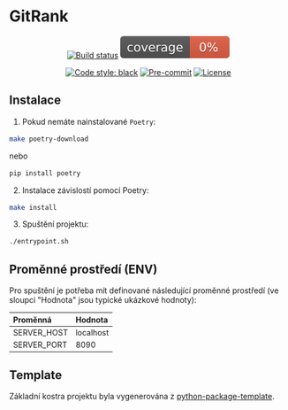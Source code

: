 # GitRank

<div align="center">

[![Build status](https://github.com/opendatalabcz/git_rank/workflows/build/badge.svg?branch=master&event=push)](https://github.com/opendatalabcz/git_rank/actions?query=workflow%3Abuild)
![Coverage Report](assets/images/coverage.svg)

[![Code style: black](https://img.shields.io/badge/code%20style-black-000000.svg)](https://github.com/psf/black)
[![Pre-commit](https://img.shields.io/badge/pre--commit-enabled-brightgreen?logo=pre-commit&logoColor=white)](https://github.com/opendatalabcz/git_rank/blob/master/.pre-commit-config.yaml)
[![License](https://img.shields.io/github/license/opendatalabcz/git_rank)](https://github.com/opendatalabcz/git_rank/blob/master/LICENSE)

</div>

## Instalace

1. Pokud nemáte nainstalované `Poetry`:

```bash
make poetry-download
```

nebo

```bash
pip install poetry
```

2. Instalace závislostí pomocí Poetry:

```bash
make install
```

3. Spuštění projektu:

```bash
./entrypoint.sh
```

## Proměnné prostředí (ENV)

Pro spuštění je potřeba mít definované následující proměnné prostředí (ve sloupci "Hodnota" jsou typické ukázkové hodnoty):

| Proměnná | Hodnota |
| :------- | :------ |
| SERVER_HOST | localhost |
| SERVER_PORT | 8090      |

## Template

Základní kostra projektu byla vygenerována z [python-package-template](https://github.com/TezRomacH/python-package-template).
